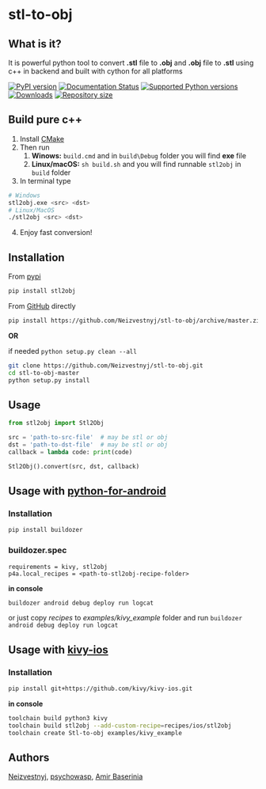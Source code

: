 # stl-to-obj

## What is it?
It is powerful python tool to convert **.stl** file to **.obj** and **.obj** file to **.stl**
using c++ in backend and built with cython for all platforms

[![PyPI version](https://img.shields.io/pypi/v/stl2obj.svg)](https://pypi.org/project/stl2obj)
[![Documentation Status](https://readthedocs.org/projects/stl-to-obj/badge/?version=latest)](https://stl-to-obj.readthedocs.io/en/latest/?badge=latest)
[![Supported Python versions](https://img.shields.io/pypi/pyversions/stl2obj.svg)](https://badge.fury.io/py/stl2obj)
[![Downloads](https://pepy.tech/badge/stl2obj)](https://pepy.tech/project/stl2obj)
[![Repository size](https://img.shields.io/github/repo-size/Neizvestnyj/stl-to-obj.svg)](https://pypi.python.org/pyp/stl-to-obj)

## Build pure c++
1. Install [CMake](https://cmake.org/install/)
2. Then run
    1. **Winows:** `build.cmd` and in `build\Debug` folder you will find **exe** file
    2. **Linux/macOS:** `sh build.sh` and you will find runnable `stl2obj` in `build` folder
3. In terminal type 
```bash
# Windows
stl2obj.exe <src> <dst>
# Linux/MacOS
./stl2obj <src> <dst>
```
4. Enjoy fast conversion!

## Installation
From [pypi](https://pypi.org/project/stl2obj/)
```bash
pip install stl2obj
```

From [GitHub](https://github.com) directly
```bash
pip install https://github.com/Neizvestnyj/stl-to-obj/archive/master.zip
```
**OR**

if needed `python setup.py clean --all`
```bash
git clone https://github.com/Neizvestnyj/stl-to-obj.git
cd stl-to-obj-master
python setup.py install
```

## Usage
```py
from stl2obj import Stl2Obj

src = 'path-to-src-file'  # may be stl or obj
dst = 'path-to-dst-file'  # may be stl or obj
callback = lambda code: print(code)

Stl2Obj().convert(src, dst, callback)
```

## Usage with [python-for-android](https://github.com/kivy/python-for-android)
### Installation
```bash
pip install buildozer
```

### buildozer.spec
```
requirements = kivy, stl2obj
p4a.local_recipes = <path-to-stl2obj-recipe-folder>
```

**in console**
```bash
buildozer android debug deploy run logcat
```

or just copy *recipes* to *examples/kivy_example* folder and run `buildozer android debug deploy run logcat`

## Usage with [kivy-ios](https://github.com/kivy/kivy-ios)
### Installation

```bash
pip install git+https://github.com/kivy/kivy-ios.git
```

**in console**
```bash
toolchain build python3 kivy
toolchain build stl2obj --add-custom-recipe=recipes/ios/stl2obj
toolchain create Stl-to-obj examples/kivy_example
```

## Authors

[Neizvestnyj](https://github.com/Neizvestnyj), [psychowasp](https://github.com/psychowasp), [Amir Baserinia](https://github.com/baserinia)
